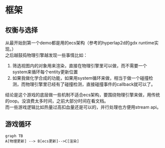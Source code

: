 # 框架
## 权衡与选择
从最开始到第一个demo都是用的ecs架构（参考的hyperlap2d的gdx runtime实现。）  
之后越鼓捣物理引擎越发现一些事情比如：  
1. 筛选视图内的对象用来渲染，直接在物理引擎里可以做，而不需要一个system来循环每个entity更新位置
2. 如果我做化学合成的功能，如果用system循环来做，相当于做一个碰撞检测，而物理引擎里已经有了碰撞检测，直接碰撞事件的callback就可以了。   

结论是这个游戏的底层做一些机制不适合ecs架构，要围绕物理引擎来做，用传统的oop。没浪费太多时间，之前大部分时间在看文档。  
而一些游戏逻辑比如热量过高扣血量还是可以的，并行处理也方便用stream api。 
## 游戏循环
```mermaid
graph TB
A[物理更新] --> B[ecs更新]-->C[渲染]
```
